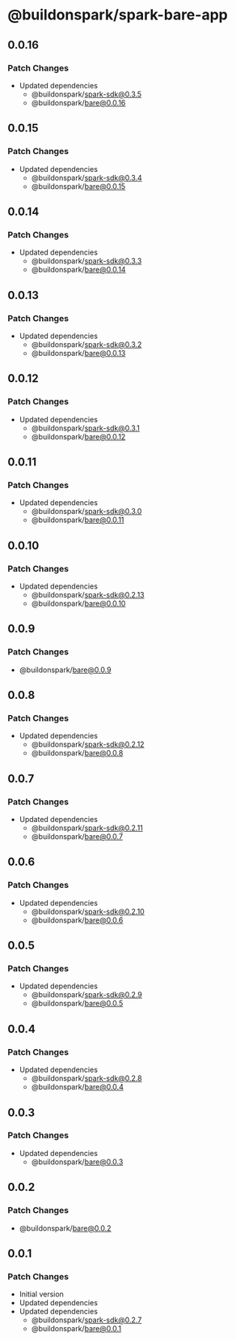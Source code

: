 # @buildonspark/spark-bare-app

## 0.0.16

### Patch Changes

- Updated dependencies
  - @buildonspark/spark-sdk@0.3.5
  - @buildonspark/bare@0.0.16

## 0.0.15

### Patch Changes

- Updated dependencies
  - @buildonspark/spark-sdk@0.3.4
  - @buildonspark/bare@0.0.15

## 0.0.14

### Patch Changes

- Updated dependencies
  - @buildonspark/spark-sdk@0.3.3
  - @buildonspark/bare@0.0.14

## 0.0.13

### Patch Changes

- Updated dependencies
  - @buildonspark/spark-sdk@0.3.2
  - @buildonspark/bare@0.0.13

## 0.0.12

### Patch Changes

- Updated dependencies
  - @buildonspark/spark-sdk@0.3.1
  - @buildonspark/bare@0.0.12

## 0.0.11

### Patch Changes

- Updated dependencies
  - @buildonspark/spark-sdk@0.3.0
  - @buildonspark/bare@0.0.11

## 0.0.10

### Patch Changes

- Updated dependencies
  - @buildonspark/spark-sdk@0.2.13
  - @buildonspark/bare@0.0.10

## 0.0.9

### Patch Changes

- @buildonspark/bare@0.0.9

## 0.0.8

### Patch Changes

- Updated dependencies
  - @buildonspark/spark-sdk@0.2.12
  - @buildonspark/bare@0.0.8

## 0.0.7

### Patch Changes

- Updated dependencies
  - @buildonspark/spark-sdk@0.2.11
  - @buildonspark/bare@0.0.7

## 0.0.6

### Patch Changes

- Updated dependencies
  - @buildonspark/spark-sdk@0.2.10
  - @buildonspark/bare@0.0.6

## 0.0.5

### Patch Changes

- Updated dependencies
  - @buildonspark/spark-sdk@0.2.9
  - @buildonspark/bare@0.0.5

## 0.0.4

### Patch Changes

- Updated dependencies
  - @buildonspark/spark-sdk@0.2.8
  - @buildonspark/bare@0.0.4

## 0.0.3

### Patch Changes

- Updated dependencies
  - @buildonspark/bare@0.0.3

## 0.0.2

### Patch Changes

- @buildonspark/bare@0.0.2

## 0.0.1

### Patch Changes

- Initial version
- Updated dependencies
- Updated dependencies
  - @buildonspark/spark-sdk@0.2.7
  - @buildonspark/bare@0.0.1
